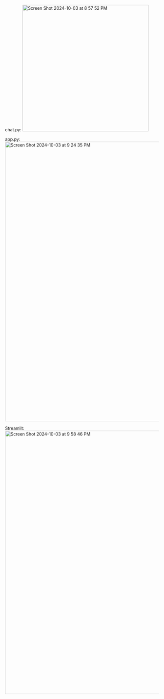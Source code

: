 chat.py:
<img width="413" alt="Screen Shot 2024-10-03 at 8 57 52 PM" src="https://github.com/user-attachments/assets/2009a41d-c067-4bad-a5d8-a3b36d6edb84">

app.py:
<img width="913" alt="Screen Shot 2024-10-03 at 9 24 35 PM" src="https://github.com/user-attachments/assets/880b3197-4d0d-426e-89fc-081a6996569c">

Streamlit:
<img width="860" alt="Screen Shot 2024-10-03 at 9 58 46 PM" src="https://github.com/user-attachments/assets/5b04345b-520b-4dab-b062-293e3bf9eb6a">
